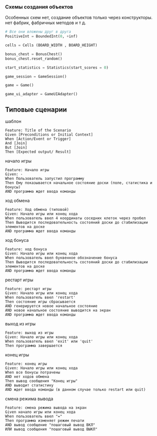 ### Схемы создания объектов

Особенных схем нет, создание объектов только через конструкторы. нет фабрик, фабричных методов и т д.
```python
# Все они вложены друг в друга
PositiveInt = BoundedInt(0, +inf)

cells = Cells (BOARD_WIDTH , BOARD_HEIGHT)

bonus_chest = BonusChest()
bonus_chest.reset_random()

start_statistics = Statistics(start_scores = 0)

game_session = GameSession()

game = Game()

game_ui_adapter = GameUIAdapter()
```

## Типовые сценарии
шаблон
```Gherkin
Feature: Title of the Scenario
Given [Preconditions or Initial Context]
When [Action/Event or Trigger]
And [Join]
But [Join]
Then [Expected output/ Result]
```

начало игры
```Gherkin
Feature: Начало игры
Given: -
When Пользователь запустил программу
Then Ему показывается начальное состояние доски (поле, статистика и бонусы) 
AND программа ждет ввода команды
```

ход обмена
```Gherkin
Feature: Ход обмена (типовой)
Given: Начало игры или конец хода
When пользователь ввел 4 координаты соседних клеток через пробел
Then Выводится последовательность состояний доски до стабилизации элементов на доске
AND программа ждет ввода команды
```

ход бонуса
```Gherkin
Feature: ход бонуса
Given: Начало игры или конец хода
When пользователь ввел буквенное обозначение бонуса
Then Выводится последовательность состояний доски до стабилизации элементов на доске
AND программа ждет ввода команды
```

рестарт игры
```Gherkin
Feature: рестарт игры
Given: Начало игры или конец хода
When пользователь ввел 'restart'
Then состояние игры сбрасывается
AND генерируется новое начальное состояние
AND новое начальное состояние выводится на экран
AND программа ждет ввода команды
```

выход из игры
```Gherkin
Feature: выход из игры
Given: Начало игры или конец хода
When пользователь ввел 'exit' или 'quit'
Then программа завершается
```

конец игры
```Gherkin
Feature: конец игры
Given: Начало игры или конец хода
When все бонусы потрачены
AND нет ходов обмена
Then вывод сообщения "Конец игры" 
AND выводит статистику
AND ждет ввода команды (в данном случае только restart или quit)
```

смена режима вывода
```Gherkin
Feature: смена режима вывода на экран
Given начало игры или конец хода
When пользователь ввел "="
Then программа изменяет режим печати
AND вывод сообщение "пошаговый вывод ВКЛ"
ИЛИ вывод сообщения "пошаговый вывод ВЫКЛ"
